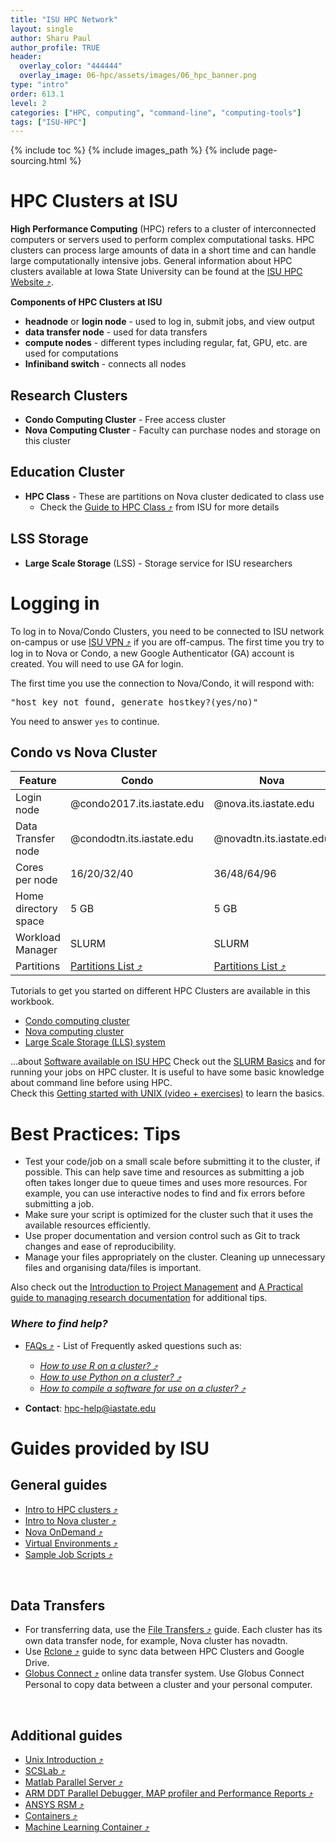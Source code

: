 ```yaml
---
title: "ISU HPC Network"
layout: single
author: Sharu Paul
author_profile: TRUE
header:
  overlay_color: "444444"
  overlay_image: 06-hpc/assets/images/06_hpc_banner.png
type: "intro"
order: 613.1
level: 2
categories: ["HPC, computing", "command-line", "computing-tools"]
tags: ["ISU-HPC"]
---
```


{% include toc %}
{% include images_path %}
{% include page-sourcing.html %}


# HPC Clusters at ISU

**High Performance Computing** (HPC) refers to a cluster of interconnected computers or servers used to perform complex computational tasks. HPC clusters can process large amounts of data in a short time and can handle large computationally intensive jobs. General information about HPC clusters available at Iowa State University can be found at the <a href="https://www.hpc.iastate.edu/" target="_blank">ISU HPC Website ⤴</a>. <br>

**Components of HPC Clusters at ISU**
* **headnode** or **login node** - used to log in, submit jobs, and view output
* **data transfer node** - used for data transfers
* **compute nodes** - different types including regular, fat, GPU, etc. are used for computations
* **Infiniband switch** - connects all nodes


## Research Clusters
* **Condo Computing Cluster** - Free access cluster
* **Nova Computing Cluster** - Faculty can purchase nodes and storage on this cluster


## Education Cluster
* **HPC Class** - These are partitions on Nova cluster dedicated to class use
  * Check the <a href="https://www.hpc.iastate.edu/guides/nova/hpc-class" target="_blank">Guide to HPC Class ⤴</a> from ISU for more details


## LSS Storage
* **Large Scale Storage** (LSS) - Storage service for ISU researchers


# Logging in
To log in to Nova/Condo Clusters, you need to be connected to ISU network on-campus or use <a href="https://vpn.iastate.edu/+CSCOE+/logon.html#form_title_text" target="_blank">ISU VPN ⤴</a> if you are off-campus. The first time you try to log in to Nova or Condo, a new Google Authenticator (GA) account is created. You will need to use GA for login.

The first time you use the <a class="t-links" href="623"></a> connection to Nova/Condo, it will respond with:

<pre class="output">
"host key not found, generate hostkey?(yes/no)"
</pre>

You need to answer `yes` to continue.


## Condo vs Nova Cluster

| Feature              | Condo                      | Nova                     |
|----------------------|----------------------------|--------------------------|
| Login node           | @condo2017.its.iastate.edu | @nova.its.iastate.edu    |
| Data Transfer node   | @condodtn.its.iastate.edu  | @novadtn.its.iastate.edu |
| Cores per node       | 16/20/32/40                | 36/48/64/96              |
| Home directory space | 5 GB                       | 5 GB                     |
| Workload Manager     | SLURM                      | SLURM                    |
| Partitions           | <a href="https://www.hpc.iastate.edu/guides/condo-2017/queue-configuration" target="_blank">Partitions List ⤴</a> | <a href="https://www.hpc.iastate.edu/guides/nova/partition-configuration" target="_blank">Partitions List ⤴</a> |

Tutorials to get you started on different HPC Clusters are available in this workbook.
* <a class="t-links" href="613.2">Condo computing cluster</a>
* <a class="t-links" href="613.3">Nova computing cluster</a>
* <a class="t-links" href="613.4">Large Scale Storage (LLS) system</a>

<div class="more" markdown="1">
...about <a class="t-links" href="641">Software available on ISU HPC</a> <base class="mb">
Check out the <a class="t-links" href="651.1">SLURM Basics</a> and <a class="t-links" href="651.4"></a> for running your jobs on HPC cluster. <base class="mb">
It is useful to have some basic knowledge about command line before using HPC. <br>Check this <a class="t-links" href="325">Getting started with UNIX (video + exercises)</a> to learn the basics.
</div>


# Best Practices: Tips

* Test your code/job on a small scale before submitting it to the cluster, if possible. This can help save time and resources as submitting a job often takes longer due to queue times and uses more resources. For example, you can use interactive nodes to find and fix errors before submitting a job.
* Make sure your script is optimized for the cluster such that it uses the available resources efficiently.
* Use proper documentation and version control such as Git to track changes and ease of reproducibility.
* Manage your files appropriately on the cluster. Cleaning up unnecessary files and organising data/files is important.

<div class="more" markdown="1">
Also check out the <a class="t-links" href="911">Introduction to Project Management</a> and <a class="t-links" href="933.2">A Practical guide to managing research documentation</a> for additional tips.
</div>


### *Where to find help?*

* <a href="https://www.hpc.iastate.edu/faq" target="_blank">FAQs ⤴</a> - List of Frequently asked questions such as:
  * *<a href="https://www.hpc.iastate.edu/faq#R" target="_blank">How to use R on a cluster? ⤴</a>*
  * *<a href="https://www.hpc.iastate.edu/faq#python" target="_blank">How to use Python on a cluster? ⤴</a>*
  * *<a href="https://www.hpc.iastate.edu/faq#compile" target="_blank">How to compile a software for use on a cluster? ⤴</a>*

* <b>Contact</b>: hpc-help@iastate.edu


# Guides provided by ISU
## General guides

* <a href="https://www.hpc.iastate.edu/guides/introduction-to-hpc-clusters" target="_blank">Intro to HPC clusters ⤴</a>
* <a href="https://www.hpc.iastate.edu/guides/nova" target="_blank">Intro to Nova cluster ⤴</a>
* <a href="https://www.hpc.iastate.edu/guides/open-ondemand" target="_blank">Nova OnDemand ⤴</a>
* <a href="https://www.hpc.iastate.edu/guides/virtual-environments" target="_blank">Virtual Environments ⤴</a>
* <a href="https://www.hpc.iastate.edu/guides/sample-job-scripts" target="_blank">Sample Job Scripts ⤴</a>
<br>

## Data Transfers

* For transferring data, use the <a href="https://www.hpc.iastate.edu/guides/file-transfers" target="_blank">File Transfers ⤴</a> guide. Each cluster has its own data transfer node, for example, Nova cluster has novadtn.
* Use <a href="https://www.hpc.iastate.edu/guides/rclone" target="_blank">Rclone ⤴</a> guide to sync data between HPC Clusters and Google Drive.
* <a href="https://www.hpc.iastate.edu/guides/globus-online" target="_blank">Globus Connect ⤴</a> online data transfer system. Use Globus Connect Personal to copy data between a cluster and your personal computer.
<br>

## Additional guides

* <a href="https://www.hpc.iastate.edu/guides/unix-introduction" target="_blank">Unix Introduction ⤴</a>
* <a href="https://www.hpc.iastate.edu/guides/scslab" target="_blank">SCSLab ⤴</a>
* <a href="https://www.hpc.iastate.edu/guides/using-matlab-parallel-server" target="_blank">Matlab Parallel Server ⤴</a>
* <a href="https://www.hpc.iastate.edu/guides/using-ddt-parallel-debugger--map-profiler-and-performance-reports" target="_blank">ARM DDT Parallel Debugger, MAP profiler and Performance Reports ⤴</a>
* <a href="https://www.hpc.iastate.edu/guides/using-ansys-rsm" target="_blank">ANSYS RSM ⤴</a>
* <a href="https://www.hpc.iastate.edu/guides/containers" target="_blank">Containers ⤴</a>
* <a href="https://researchit.las.iastate.edu/guides/pronto/machine_learning/" target="_blank">Machine Learning Container ⤴</a>
<br>
<br>
